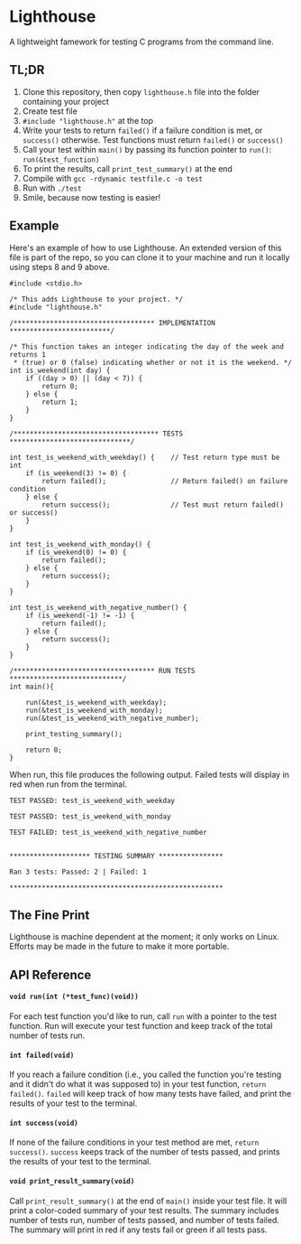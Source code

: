 # Lighthouse
A lightweight famework for testing C programs from the command line.

## TL;DR

1. Clone this repository, then copy `lighthouse.h` file into the folder containing your project
2. Create test file
3. `#include "lighthouse.h"` at the top
4. Write your tests to return `failed()` if a failure condition is met, or `success()` otherwise. Test functions must return `failed()` or `success()`
5. Call your test within `main()` by passing its function pointer to `run()`: `run(&test_function)`
6. To print the results, call `print_test_summary()` at the end
7. Compile with `gcc -rdynamic testfile.c -o test`
8. Run with `./test`
9. Smile, because now testing is easier!

## Example

Here's an example of how to use Lighthouse. An extended version of this file is part of the repo, so you can clone it to your machine and run it locally using steps 8 and 9 above.

    #include <stdio.h>

    /* This adds Lighthouse to your project. */
    #include "lighthouse.h"

    /*********************************** IMPLEMENTATION *************************/

    /* This function takes an integer indicating the day of the week and returns 1
     * (true) or 0 (false) indicating whether or not it is the weekend. */
    int is_weekend(int day) {
        if ((day > 0) || (day < 7)) {
            return 0;
        } else {
            return 1;
        }
    }

    /************************************ TESTS ******************************/

    int test_is_weekend_with_weekday() {    // Test return type must be int
        if (is_weekend(3) != 0) {
            return failed();                // Return failed() on failure condition
        } else {
            return success();               // Test must return failed() or success()
        }
    }

    int test_is_weekend_with_monday() {
        if (is_weekend(0) != 0) {
            return failed();
        } else {
            return success();
        }
    }

    int test_is_weekend_with_negative_number() {
        if (is_weekend(-1) != -1) {
            return failed();
        } else {
            return success();
        }
    }

    /*********************************** RUN TESTS ****************************/
    int main(){

        run(&test_is_weekend_with_weekday);
        run(&test_is_weekend_with_monday);
        run(&test_is_weekend_with_negative_number);

        print_testing_summary();

        return 0;
    }

When run, this file produces the following output. Failed tests will display in red when run from the terminal.

    TEST PASSED: test_is_weekend_with_weekday

    TEST PASSED: test_is_weekend_with_monday

    TEST FAILED: test_is_weekend_with_negative_number


    ******************** TESTING SUMMARY ****************

    Ran 3 tests: Passed: 2 | Failed: 1

    *****************************************************


## The Fine Print

Lighthouse is machine dependent at the moment; it only works on Linux. Efforts may be made in the future to make it more portable.


## API Reference

#### `void run(int (*test_func)(void))`

For each test function you'd like to run, call `run` with a pointer to the test function. Run will execute your test function and keep track of the total number of tests run.


#### `int failed(void)`

If you reach a failure condition (i.e., you called the function you're testing and it didn't do what it was supposed to) in your test function, `return failed()`. `failed` will keep track of how many tests have failed, and print the results of your test to the terminal.


#### `int success(void)`

If none of the failure conditions in your test method are met, `return success()`. `success` keeps track of the number of tests passed, and prints the results of your test to the terminal.


#### `void print_result_summary(void)`

Call `print_result_summary()` at the end of `main()` inside your test file. It will print a color-coded summary of your test results. The summary includes number of tests run, number of tests passed, and number of tests failed. The summary will print in red if any tests fail or green if all tests pass.


